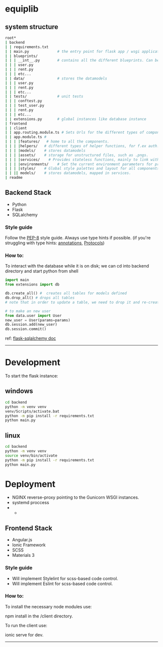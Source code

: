 # equiplib

system structure
----
```bash
root*
| backend
| | requirements.txt 
| | main.py				# the entry point for flask app / wsgi application
| | blueprints/
| | | __int__.py        # contains all the different blueprints. Can behave as a "feature toggle"
| | | user.py
| | | rent.py
| | | etc...
| | data/				# stores the datamodels
| | | user.py
| | | rent.py
| | | etc...
| | tests/				# unit tests
| | | conftest.py
| | | test_user.py
| | | rent.py
| | | etc...
| | extensions.py		# global instances like database instance
| frontend
| | client 
| | app.routing.module.ts # Sets Urls for the different types of components. Note that components can have nested children components.
| | app.module.ts # 
| | | |features/   # home to all the components.
| | | |helpers/   # different types of helper functions, for f.ex auth.gard.
| | | |models/    # stores datamodels
| | | |assets/    # storage for unstructured files, such as .pngs.
| | | |services/    # Provides stateless functions, mainly to link with the backend.
| | | |environments/    # Set the current environment parameters for prod / dev.
| | | |styles/    # Global style palettes and layout for all components.
| | || models/    # stores datamodels, mapped in services.
| readme
```

## Backend Stack
* Python
* Flask
* SQLalchemy

### Style guide
Follow the [PEP-8](https://peps.python.org/pep-0008/) style guide.
Always use type hints if possible.
(if you're struggling with type hints: [annotations](https://docs.python.org/3/howto/annotations.html), [Protocols](https://peps.python.org/pep-0544/))

### How to:

To interact with the database while it is on disk;
we can cd into backend directory and start python from shell
```python
import main
from extensions import db

db.create_all() #  creates all tables for models defined
db.drop_all() # drops all tables
# note that in order to update a table, we need to drop it and re-create it

# to make an new user
from data.user import User
new_user = User(params=params)
db.session.add(new_user)
db.session.commit()
```
ref: [flask-sqlalchemy doc](https://flask-sqlalchemy.palletsprojects.com/en/2.x/quickstart/)

----

# Development
To start the flask instance:

## windows
```bash
cd backend
python -m venv venv
venv/Scripts/activate.bat
python -m pip install -r requirements.txt
python main.py
```

## linux
```bash
cd backend
python -m venv venv
source venv/bin/activate
python -m pip install -r requirements.txt
python main.py
```

# Deployment
* NGINX reverse-proxy pointing to the Gunicorn WSGI instances.
* systemd proccess
* * 

## Frontend Stack
* Angular.js
* Ionic Framework
* SCSS
* Materials 3

### Style guide
* Will implement Stylelint for scss-based code control.
* Will implement Eslint for scss-based code control.
### How to:

To install the necessary node modules use:

npm install in the /client directory.

To run the client use:

ionic serve for dev.

----
